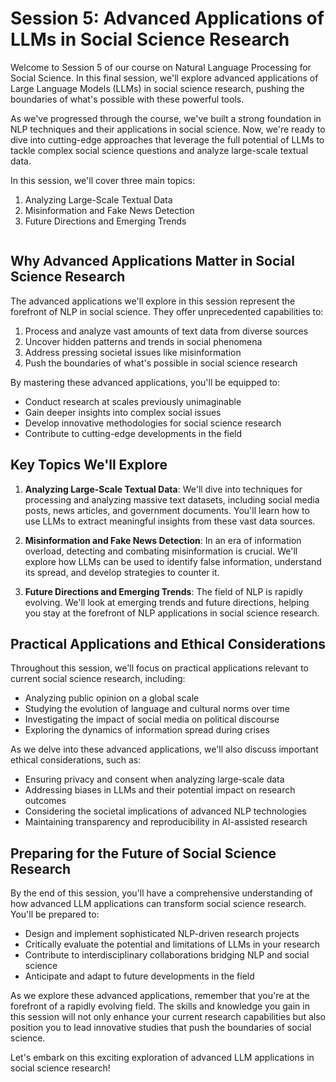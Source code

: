 # Session 5: Advanced Applications of LLMs in Social Science Research

Welcome to Session 5 of our course on Natural Language Processing for Social Science. In this final session, we'll explore advanced applications of Large Language Models (LLMs) in social science research, pushing the boundaries of what's possible with these powerful tools.

As we've progressed through the course, we've built a strong foundation in NLP techniques and their applications in social science. Now, we're ready to dive into cutting-edge approaches that leverage the full potential of LLMs to tackle complex social science questions and analyze large-scale textual data.

In this session, we'll cover three main topics:

1. Analyzing Large-Scale Textual Data
2. Misinformation and Fake News Detection
3. Future Directions and Emerging Trends

```{tableofcontents}

```

## Why Advanced Applications Matter in Social Science Research

The advanced applications we'll explore in this session represent the forefront of NLP in social science. They offer unprecedented capabilities to:

1. Process and analyze vast amounts of text data from diverse sources
2. Uncover hidden patterns and trends in social phenomena
3. Address pressing societal issues like misinformation
4. Push the boundaries of what's possible in social science research

By mastering these advanced applications, you'll be equipped to:

- Conduct research at scales previously unimaginable
- Gain deeper insights into complex social issues
- Develop innovative methodologies for social science research
- Contribute to cutting-edge developments in the field

## Key Topics We'll Explore

1. **Analyzing Large-Scale Textual Data**: We'll dive into techniques for processing and analyzing massive text datasets, including social media posts, news articles, and government documents. You'll learn how to use LLMs to extract meaningful insights from these vast data sources.

2. **Misinformation and Fake News Detection**: In an era of information overload, detecting and combating misinformation is crucial. We'll explore how LLMs can be used to identify false information, understand its spread, and develop strategies to counter it.

3. **Future Directions and Emerging Trends**: The field of NLP is rapidly evolving. We'll look at emerging trends and future directions, helping you stay at the forefront of NLP applications in social science research.

## Practical Applications and Ethical Considerations

Throughout this session, we'll focus on practical applications relevant to current social science research, including:

- Analyzing public opinion on a global scale
- Studying the evolution of language and cultural norms over time
- Investigating the impact of social media on political discourse
- Exploring the dynamics of information spread during crises

As we delve into these advanced applications, we'll also discuss important ethical considerations, such as:

- Ensuring privacy and consent when analyzing large-scale data
- Addressing biases in LLMs and their potential impact on research outcomes
- Considering the societal implications of advanced NLP technologies
- Maintaining transparency and reproducibility in AI-assisted research

## Preparing for the Future of Social Science Research

By the end of this session, you'll have a comprehensive understanding of how advanced LLM applications can transform social science research. You'll be prepared to:

- Design and implement sophisticated NLP-driven research projects
- Critically evaluate the potential and limitations of LLMs in your research
- Contribute to interdisciplinary collaborations bridging NLP and social science
- Anticipate and adapt to future developments in the field

As we explore these advanced applications, remember that you're at the forefront of a rapidly evolving field. The skills and knowledge you gain in this session will not only enhance your current research capabilities but also position you to lead innovative studies that push the boundaries of social science.

Let's embark on this exciting exploration of advanced LLM applications in social science research!
